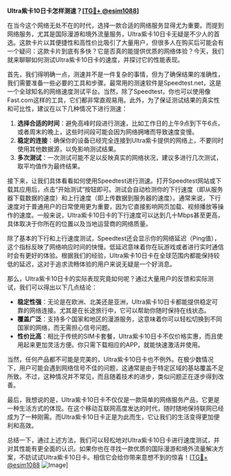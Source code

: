 **Ultra紫卡10日卡怎样测速？[[TG💪+ @esim1088](https://t.me/s/esim1088)]**

在当今这个网络无处不在的时代，选择一款合适的网络服务显得尤为重要。而提到网络服务，尤其是国际漫游和境外流量服务，Ultra紫卡10日卡无疑是不少人的首选。这款卡片以其便捷性和高性价比吸引了大量用户，但很多人在购买后可能会有一个疑问：这款卡片到底有多快？它是否真的能提供优质的网络体验？今天，我们就来聊聊如何测试Ultra紫卡10日卡的速度，并探讨它的性能表现。

首先，我们得明确一点，测速并不是一件复杂的事情，但为了确保结果的准确性，我们需要准备一些必要的工具和步骤。最常用的测速软件是Speedtest.net，这是一个全球知名的网络速度测试平台。当然，除了Speedtest，你也可以使用像Fast.com这样的工具，它们都非常直观易用。此外，为了保证测试结果的真实性和可比性，建议在以下几种情况下进行测速：

1. **选择合适的时间**：避免高峰时段进行测速，比如工作日的上午9点到下午6点，或者周末的晚上，这些时间段可能会因为网络拥堵而导致速度变慢。
2. **稳定的连接**：确保你的设备已经完全连接到Ultra紫卡提供的网络上，不要同时使用其他数据源，以免影响测试结果。
3. **多次测试**：一次测试可能不足以反映真实的网络状况，建议多进行几次测试，取平均值作为最终结果。

接下来，让我们具体看看如何使用Speedtest进行测速。打开Speedtest网站或下载其应用后，点击“开始测试”按钮即可。测试会自动检测你的下行速度（即从服务器下载数据的速度）和上行速度（即上传数据到服务器的速度）。通常来说，下行速度对于普通用户的日常使用更为重要，因为它直接影响网页加载、视频播放等操作的速度。一般来说，Ultra紫卡10日卡的下行速度可以达到几十Mbps甚至更高，具体取决于你所在的位置以及当地运营商的网络质量。

除了基本的下行和上行速度测试，Speedtest还会显示你的网络延迟（Ping值），这个指标反映了网络响应时间的快慢。低延迟意味着你在玩游戏或者进行实时通信时会有更好的体验。根据我们的经验，Ultra紫卡10日卡在全球范围内都能保持较低的延迟，这对于追求流畅体验的用户来说无疑是一个好消息。

那么，Ultra紫卡10日卡的实际表现究竟如何呢？通过大量用户的反馈和实际测试，我们可以得出以下几点结论：

- **稳定性强**：无论是在欧洲、北美还是亚洲，Ultra紫卡10日卡都能提供稳定可靠的网络连接。尤其是在长途旅行中，它可以帮助你随时保持在线状态。
- **覆盖广泛**：支持多个国家和地区的漫游服务，这意味着你可以轻松切换到不同国家的网络，而无需担心信号问题。
- **性价比高**：相比于传统的SIM卡套餐，Ultra紫卡10日卡不仅价格实惠，而且使用起来更加灵活方便。你只需下载相应的APP，就能快速激活并使用。

当然，任何产品都不可能是完美的，Ultra紫卡10日卡也不例外。在极少数情况下，用户可能会遇到网络信号不佳的问题，这通常是由于特定区域的基站覆盖不足所致。不过，这种情况并不常见，而且随着技术的进步，类似问题正在逐步得到改善。

最后，我想说的是，Ultra紫卡10日卡不仅仅是一款简单的网络服务产品，它更是一种生活方式的体现。在这个移动互联网高度发达的时代，随时随地保持联网已经成为了一种刚需。而Ultra紫卡10日卡正是为此而生，它让我们的生活变得更加便利和高效。

总结一下，通过上述方法，我们可以轻松地对Ultra紫卡10日卡进行速度测试，并对其性能有更全面的认识。如果你也在寻找一款优质的国际漫游和境外流量解决方案，不妨试试Ultra紫卡10日卡。相信它会给你带来意想不到的惊喜！[[TG💪+ @esim1088](https://t.me/s/esim1088) ![Image](https://i.postimg.cc/4NQfJmqS/Snipaste-2025-05-13-00-14-12.png)]